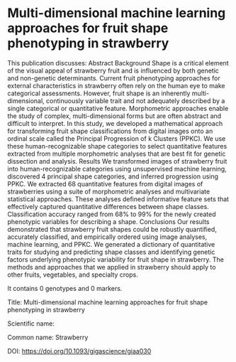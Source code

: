 # Multi-dimensional machine learning approaches for fruit shape phenotyping in strawberry 

This publication discusses: Abstract Background Shape is a critical element of the visual appeal of strawberry fruit and is influenced by both genetic and non-genetic determinants. Current fruit phenotyping approaches for external characteristics in strawberry often rely on the human eye to make categorical assessments. However, fruit shape is an inherently multi-dimensional, continuously variable trait and not adequately described by a single categorical or quantitative feature. Morphometric approaches enable the study of complex, multi-dimensional forms but are often abstract and difficult to interpret. In this study, we developed a mathematical approach for transforming fruit shape classifications from digital images onto an ordinal scale called the Principal Progression of k Clusters (PPKC). We use these human-recognizable shape categories to select quantitative features extracted from multiple morphometric analyses that are best fit for genetic dissection and analysis. Results We transformed images of strawberry fruit into human-recognizable categories using unsupervised machine learning, discovered 4 principal shape categories, and inferred progression using PPKC. We extracted 68 quantitative features from digital images of strawberries using a suite of morphometric analyses and multivariate statistical approaches. These analyses defined informative feature sets that effectively captured quantitative differences between shape classes. Classification accuracy ranged from 68% to 99% for the newly created phenotypic variables for describing a shape. Conclusions Our results demonstrated that strawberry fruit shapes could be robustly quantified, accurately classified, and empirically ordered using image analyses, machine learning, and PPKC. We generated a dictionary of quantitative traits for studying and predicting shape classes and identifying genetic factors underlying phenotypic variability for fruit shape in strawberry. The methods and approaches that we applied in strawberry should apply to other fruits, vegetables, and specialty crops.

It contains 0 genotypes and 0 markers.

Title: Multi-dimensional machine learning approaches for fruit shape phenotyping in strawberry 

Scientific name: 

Common name: Strawberry

DOI: https://doi.org/10.1093/gigascience/giaa030


